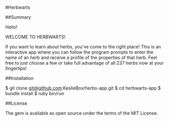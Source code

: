 #Herbwarts 

##Summary

Hello! 

WELCOME TO HERBWARTS! 

If you want to learn about herbs, you've come to the right place! This is an interactive app where you can follow the program prompts to enter the name of an herb and receive a profile of the properties of that herb. Feel free to just choose a few or take full advantage of all 237 herbs now at your fingertips!

##Installation

$ git clone git@github.com:KeslieBox/herbs-app.git
$ cd herbwarts-app
$ bundle install
$ ruby bin/run

##License

The gem is available as open source under the terms of the MIT License.




